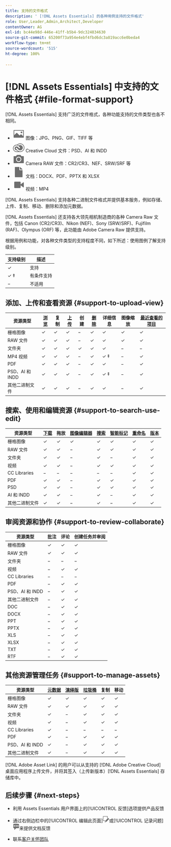 ```yaml
---
title: 支持的文件格式
description: ' [!DNL Assets Essentials] 的各种用例支持的文件格式'
role: User,Leader,Admin,Architect,Developer
contentOwner: AG
exl-id: bc44e98d-446e-41ff-b5b4-9dc324834630
source-git-commit: 65200f73a954e4ebf4fbd6dc3a819acc6e0beda4
workflow-type: tm+mt
source-wordcount: '515'
ht-degree: 100%

---
```


# [!DNL Assets Essentials] 中支持的文件格式 {#file-format-support}

[!DNL Assets Essentials] 支持广泛的文件格式，各种功能支持的文件类型也各不相同。

* ![图像文件类型图标](assets/image-icon.svg) 图像：JPG、PNG、GIF、TIFF 等
* ![Creative Cloud 类型图标](assets/creative-cloud-files.svg) Creative Cloud 文件：PSD、AI 和 INDD
* ![相机类型图标](assets/camera-icon.svg) Camera RAW 文件：CR2/CR3、NEF、SRW/SRF 等
* ![文档文件类型图标](assets/document-icon.svg) 文档：DOCX、PDF、PPTX 和 XLSX
* ![视频文件类型图标](assets/video-icon.svg) 视频：MP4

[!DNL Assets Essentials] 支持各种二进制文件格式并提供基本服务，例如存储、上传、复制、移动、删除和添加元数据。

[!DNL Assets Essentials] 还支持各大领先相机制造商的各种 Camera Raw 文件，包括 Canon (CR2/CR3)、Nikon (NEF)、Sony (SRW/SRF)、Fujifilm (RAF)、Olympus (ORF) 等，此功能由 Adobe Camera Raw 提供支持。

根据用例和功能，对各种文件类型的支持程度不同，如下所述：使用图例了解支持级别。

| 支持级别 | 描述 |
|-------------------|-------------------------|
| ✓ | 支持 |
| ✓ ‡ | 有条件支持 |
| − | 不适用 |

## 添加、上传和查看资源 {#support-to-upload-view}

<!-- TBD: For AEM, AI files require the PDF option to be selected when saving the AI file.
-->

| 资源类型 | [浏览](/help/using/navigate-view.md) | 复制 | [上传](/help/using/add-delete.md) | 创建 | [删除](/help/using/add-delete.md#delete-assets) | 详细信息 | 图像缩放 | [最近查看的项目](/help/using/navigate-view.md) |
|-------------------|----------|----------|----------|----------|----------|-------------------|------------|-----------------|
| 栅格图像 | ✓ | ✓ | ✓ | − | ✓ | ✓ | ✓ | ✓ |
| RAW 文件 | ✓ | ✓ | ✓ | − | ✓ | ✓ | ✓ | ✓ |
| 文件夹 | ✓ | ✓ | ✓ | ✓ | ✓ | ✓ | − | − |
| MP4 视频 | ✓ | ✓ | ✓ | − | ✓ | ✓ ‡ | − | ✓ |
| PDF | ✓ | ✓ | ✓ | − | ✓ | ✓ | − | ✓ |
| PSD、AI 和 INDD | ✓ | ✓ | ✓ | − | ✓ | ✓ ‡ | − | ✓ |
| 其他二进制文件 | ✓ | ✓ | ✓ | − | ✓ | ✓ | − | ✓ |

<!-- Hiding CC Libraries (considered beta) as per PM feedback.
| CC Libraries  | &#10003; | &minus;  | &#10003; | &#10003; | &#10003; | &#10003; | &minus;    | &minus;         |
-->

## 搜索、使用和编辑资源 {#support-to-search-use-edit}

| 资源类型 | [下载](/help/using/manage-organize.md#download) | 拖放 | [图像编辑器](/help/using/edit-images.md) | [搜索](/help/using/search.md) | [智能标记](/help/using/metadata.md#tags) | [重命名](/help/using/manage-organize.md) | [版本](/help/using/manage-organize.md#versions-of-assets) |
|---------------|----------|---------------|--------------|----------|------------|----------|----------|
| 栅格图像 | ✓ | ✓ | ✓ | ✓ | ✓ | ✓ | ✓ |
| RAW 文件 | ✓ | ✓ | − | ✓ | ✓ | ✓ | ✓ | ✓ |
| 文件夹 | ✓ | ✓ | − | ✓ | − | ✓ | ✓ |
| 视频 | ✓ | ✓ | − | ✓ | ✓ | ✓ | ✓ |
| CC Libraries | − | − | − | − | − | ✓ | ✓ |
| PDF | ✓ | ✓ | − | ✓ | ✓ | ✓ | ✓ |
| PSD | ✓ | ✓ | − | ✓ | ✓ | ✓ | ✓ |
| AI 和 INDD | ✓ | ✓ | − | ✓ | − | ✓ | ✓ |
| 其他二进制文件 | ✓ | ✓ | − | ✓ | − | ✓ | ✓ |


## 审阅资源和协作 {#support-to-review-collaborate}

| 资源类型 | 批注 | 评论 | 创建任务并审阅 |
|---------------|----------|----------|-------------------------|
| 栅格图像 | ✓ | ✓ | ✓ |
| RAW 文件 | ✓ | ✓ | ✓ |
| 文件夹 | − | − | − |
| 视频 | − | ✓ | ✓ |
| CC Libraries | − | − | − |
| PDF | − | ✓ | ✓ |
| PSD、AI 和 INDD | − | ✓ | ✓ |
| 其他二进制文件 | − | ✓ | ✓ |
| DOC | − | ✓ | ✓ |
| DOCX | − | ✓ | ✓ |
| PPT | − | ✓ | ✓ |
| PPTX | − | ✓ | ✓ |
| XLS | − | ✓ | ✓ |
| XLSX | − | ✓ | ✓ |
| TXT | − | ✓ | ✓ |
| RTF | − | ✓ | ✓ |

## 其他资源管理任务 {#support-to-manage-assets}

| 资源类型 | [元数据](/help/using/metadata.md) | [演绎版](/help/using/add-delete.md#renditions) | [垃圾桶](/help/using/add-delete.md#delete-assets) | 复制 | 移动 |
|---------------|-------------------|------------|----------|----------|----------|
| 栅格图像 | ✓ | ✓ | ✓ | ✓ | ✓ |
| RAW 文件 | ✓ | ✓ | ✓ | ✓ | ✓ |
| 文件夹 | ✓ | − | ✓ | ✓ | ✓ |
| 视频 | ✓ | − | ✓ | ✓ | ✓ |
| CC Libraries | ✓ | − | − | − | − |
| PDF | ✓ | − | ✓ | ✓ | ✓ |
| PSD、AI 和 INDD | ✓ | − | ✓ | ✓ | ✓ |
| 其他二进制文件 | ✓ | − | ✓ | ✓ | ✓ |

[!DNL Adobe Asset Link] 的用户可以从支持的 [!DNL Adobe Creative Cloud] 桌面应用程序上传文件，并将其签入（上传新版本）[!DNL Assets Essentials] 存储库中。

<!-- TBD: Saving the template table separately for later use.
| Asset type    | Features |
|---------------|----------|
| Raster images |          |
| Folders       |          |
| Videos        |          |
| CC Libraries  |          |
| PDF files     |          |
| PSD           |          |
| AI            |          |
| INDD          |          |

>[!MORELIKETHIS]
>
>* []()
-->

## 后续步骤 {#next-steps}

* 利用 Assets Essentials 用户界面上的[!UICONTROL 反馈]选项提供产品反馈

* 通过右侧边栏中的[!UICONTROL 编辑此页面]![编辑页面](assets/do-not-localize/edit-page.png)或[!UICONTROL 记录问题]![创建 GitHub 问题](assets/do-not-localize/github-issue.png)来提供文档反馈

* 联系[客户关怀团队](https://experienceleague.adobe.com/?support-solution=General#support)
